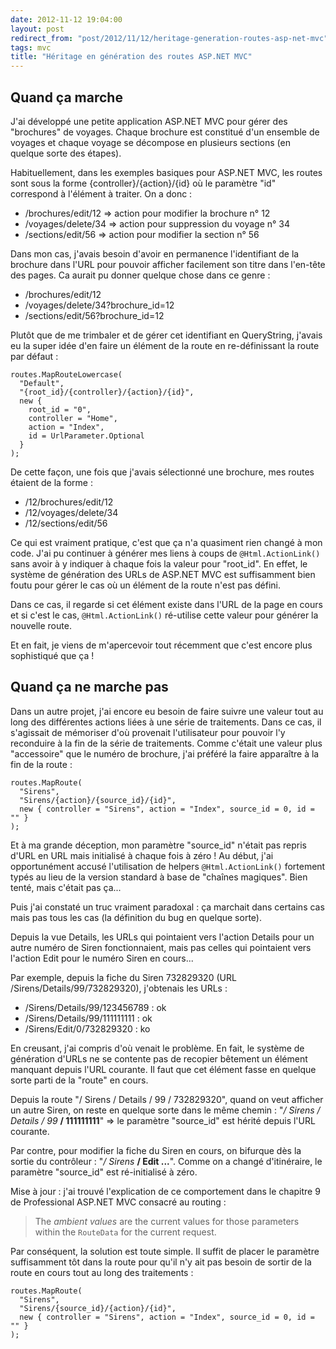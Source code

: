 ```yaml
---
date: 2012-11-12 19:04:00
layout: post
redirect_from: "post/2012/11/12/heritage-generation-routes-asp-net-mvc"
tags: mvc
title: "Héritage en génération des routes ASP.NET MVC"
---
```


## Quand ça marche

J'ai développé une petite application ASP.NET MVC pour gérer des "brochures"
de voyages. Chaque brochure est constitué d'un ensemble de voyages et chaque
voyage se décompose en plusieurs sections (en quelque sorte des étapes).

Habituellement, dans les exemples basiques pour ASP.NET MVC, les routes sont
sous la forme {controller}/{action}/{id} où le paramètre "id" correspond à
l'élément à traiter. On a donc :

* /brochures/edit/12 => action pour modifier la brochure n° 12
* /voyages/delete/34 => action pour suppression du voyage n° 34
* /sections/edit/56 => action pour modifier la section n° 56

Dans mon cas, j'avais besoin d'avoir en permanence l'identifiant de la
brochure dans l'URL pour pouvoir afficher facilement son titre dans l'en-tête
des pages. Ca aurait pu donner quelque chose dans ce genre :

* /brochures/edit/12
* /voyages/delete/34?brochure_id=12
* /sections/edit/56?brochure_id=12

Plutôt que de me trimbaler et de gérer cet identifiant en QueryString,
j'avais eu la super idée d'en faire un élément de la route en re-définissant la
route par défaut :

```
routes.MapRouteLowercase(
  "Default",
  "{root_id}/{controller}/{action}/{id}",
  new {
    root_id = "0",
    controller = "Home",
    action = "Index",
    id = UrlParameter.Optional
  }
);
```

De cette façon, une fois que j'avais sélectionné une brochure, mes routes
étaient de la forme :

* /12/brochures/edit/12
* /12/voyages/delete/34
* /12/sections/edit/56

Ce qui est vraiment pratique, c'est que ça n'a quasiment rien changé à mon
code. J'ai pu continuer à générer mes liens à coups de
`@Html.ActionLink()` sans avoir à y indiquer à chaque fois la valeur
pour "root_id". En effet, le système de génération des URLs de ASP.NET MVC est
suffisamment bien foutu pour gérer le cas où un élément de la route n'est pas
défini.

Dans ce cas, il regarde si cet élément existe dans l'URL de la page en cours
et si c'est le cas, `@Html.ActionLink()` ré-utilise cette valeur
pour générer la nouvelle route.

Et en fait, je viens de m'apercevoir tout récemment que c'est encore plus
sophistiqué que ça !

## Quand ça ne marche pas

Dans un autre projet, j'ai encore eu besoin de faire suivre une valeur tout
au long des différentes actions liées à une série de traitements. Dans ce cas,
il s'agissait de mémoriser d'où provenait l'utilisateur pour pouvoir l'y
reconduire à la fin de la série de traitements. Comme c'était une valeur plus
"accessoire" que le numéro de brochure, j'ai préféré la faire apparaître à la
fin de la route :

```
routes.MapRoute(
  "Sirens",
  "Sirens/{action}/{source_id}/{id}",
  new { controller = "Sirens", action = "Index", source_id = 0, id = "" }
);
```

Et à ma grande déception, mon paramètre "source_id" n'était pas repris d'URL
en URL mais initialisé à chaque fois à zéro ! Au début, j'ai opportunément
accusé l'utilisation de helpers `@Html.ActionLink()` fortement typés
au lieu de la version standard à base de "chaînes magiques". Bien tenté, mais
c'était pas ça...

Puis j'ai constaté un truc vraiment paradoxal : ça marchait dans
certains cas mais pas tous les cas (la définition du bug en quelque sorte).

Depuis la vue Details, les URLs qui pointaient vers l'action Details pour un
autre numéro de Siren fonctionnaient, mais pas celles qui pointaient vers
l'action Edit pour le numéro Siren en cours...

Par exemple, depuis la fiche du Siren 732829320 (URL
/Sirens/Details/99/732829320), j'obtenais les URLs :

* /Sirens/Details/99/123456789 : ok
* /Sirens/Details/99/111111111 : ok
* /Sirens/Edit/0/732829320 : ko

En creusant, j'ai compris d'où venait le problème. En fait, le système de
génération d'URLs ne se contente pas de recopier bêtement un élément manquant
depuis l'URL courante. Il faut que cet élément fasse en quelque sorte parti de
la "route" en cours.

Depuis la route "/ Sirens / Details / 99 / 732829320", quand on veut
afficher un autre Siren, on reste en quelque sorte dans le même chemin :
"*/ Sirens / Details / 99* **/ 111111111**" => le
paramètre "source_id" est hérité depuis l'URL courante.

Par contre, pour modifier la fiche du Siren en cours, on bifurque dès la
sortie du contrôleur : "*/ Sirens* **/ Edit ...**".
Comme on a changé d'itinéraire, le paramètre "source_id" est ré-initialisé à
zéro.

Mise à jour : j'ai trouvé l'explication de ce
comportement dans le chapitre 9 de Professional ASP.NET MVC consacré au
routing :

> The *ambient values* are the current values for those parameters
> within the `RouteData` for the current request.

Par conséquent, la solution est toute simple. Il suffit de placer le
paramètre suffisamment tôt dans la route pour qu'il n'y ait pas besoin de
sortir de la route en cours tout au long des traitements :

```
routes.MapRoute(
  "Sirens",
  "Sirens/{source_id}/{action}/{id}",
  new { controller = "Sirens", action = "Index", source_id = 0, id = "" }
);
```
